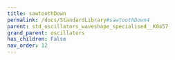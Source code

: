 ```yaml
---
title: sawtoothDown
permalink: /docs/StandardLibrary#sawtoothDown4
parent: std_oscillators_waveshape_specialised__K0a57
grand_parent: oscillators
has_children: False
nav_order: 12
---
```

